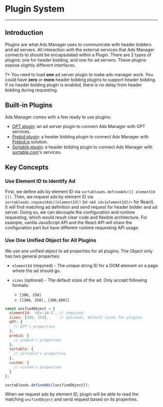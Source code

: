 
# Plugin System

---

## Introduction

Plugins are what Ads Manager uses to communicate with header bidders and ad servers. All interaction with the external services that Ads Manager connects to should be encapsulated within a Plugin. There are 2 types of plugins: one for header bidding, and one for ad servers. These plugins expose slightly different interfaces.

?> You need to load **one** ad server plugin to make ads manager work. You could have **zero** or **more** header bidding plugins to support header bidding. If no header bidding plugin is enabled, there is no delay from header bidding during requesting.

## Built-in Plugins

Ads Manager comes with a few ready to use plugins:

* [GPT plugin](use-gpt-plugin.md): an ad server plugin to connect Ads Manager with GPT services.
* [Prebid plugin](use-prebid-plugin.md): a header bidding plugin to connect Ads Manager with [Prebid.js](http://prebid.org) solution.
* [Sortable plugin](use-sortable-plugin.md): a header bidding plugin to connect Ads Manager with [sortable.com](https://sortable.com)'s services.

## Key Concepts

### Use Element ID to Identify Ad

First, we define ads by element ID via `sortableads.defineAds([{ elementId }])`. Then, we request ads by element ID via `sortableads.requestAds([elementId])` (or `<Ad id={elementId}/>` for React). It will find matching ad definition and send request for header bidder and ad server. Doing so, we can decouple the configuration and runtime requesting, which would result clear code and flexible architecture. For example, vanilla JavaScript API and the React API will share the configuration part but have different runtime requesting API usage.

### Use One Unified Object for All Plugins

We use one unified object to ad properties for all plugins. The Object only has two general properties:

* `elementId` (required) - The unique string ID for a DOM element on a page where the ad should go.

* `sizes` (optional) - The default sizes of the ad. Only accept following formats:
  * `[300, 250]`
  * `[[300, 250], [300,600]]`

```js
const unifiedObject = {
  elementId: 'div-id-1', // required
  sizes: [300, 250],     // optional, default sizes for plugins
  GPT: {
    // GPT's properties
  },
  prebid: {
    // prebid's properties
  },
  sortable: {
    // sortable's properties
  },
  custom: {
    // custom's properties
  }
};

sortableads.defineAds([unifiedObject]);
```

When we request ads by element ID, plugin will be able to read the matching `unifiedObject` and send request based on its properties.
